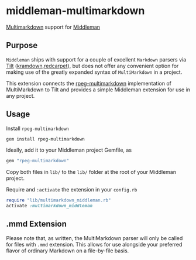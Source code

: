middleman-multimarkdown
=======================

[Multimarkdown] support for [Middleman]

## Purpose

`Middleman` ships with support for a couple of excellent `Markdown` parsers via [Tilt] ([kramdown],[redcarpet]), but does not offer any convenient option for making use of the greatly expanded syntax of `MultiMarkdown` in a project. 

This extension connects the [rpeg-multimarkdown] implementation of MultiMarkdown to Tilt and provides a simple Middleman extension for use in any project.

## Usage

Install `rpeg-multimarkdown`
```ruby
gem install rpeg-multimarkdown
```

Ideally, add it to your Middleman project Gemfile, as
```ruby
gem "rpeg-multimarkdown"
```

Copy both files in `lib/` to the `lib/` folder at the root of your Middleman project. 

Require and `:activate` the extension in your `config.rb`
```ruby
require "lib/multimarkdown_middleman.rb"
activate :multimarkdown_middleman
```

## .mmd Extension

Please note that, as written, the MultiMarkdown parser will only be called for files with `.mmd` extension. This allows for use alongside your preferred flavor of ordinary Markdown on a file-by-file basis.


[rpeg-multimarkdown]: https://github.com/djungelvral/rpeg-multimarkdown
[Multimarkdown]: http://fletcherpenney.net/multimarkdown/
[Middleman]: http://middlemanapp.com/
[redcarpet]: https://github.com/vmg/redcarpet
[kramdown]: http://kramdown.rubyforge.org/
[Tilt]: https://github.com/rtomayko/tilt

